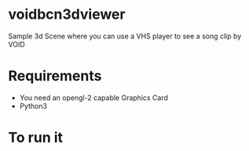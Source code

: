 # voidbcn3dviewer
Sample 3d Scene where you can use a VHS player to see a song clip by VOID

# Requirements

* You need an opengl-2 capable Graphics Card
* Python3

# To run it


